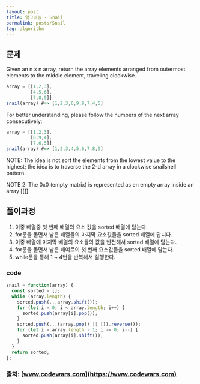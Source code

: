 ```yaml
---
layout: post
title: 알고리즘 - Snail
permalink: posts/Snail
tag: algorithm
---
```


## 문제

Given an n x n array, return the array elements arranged from outermost elements to the middle element, traveling clockwise.

```javascript
array = [[1,2,3],
         [4,5,6],
         [7,8,9]]
snail(array) #=> [1,2,3,6,9,8,7,4,5]
```

For better understanding, please follow the numbers of the next array consecutively:

```javascript
array = [[1,2,3],
         [8,9,4],
         [7,6,5]]
snail(array) #=> [1,2,3,4,5,6,7,8,9]
```

NOTE: The idea is not sort the elements from the lowest value to the highest; the idea is to traverse the 2-d array in a clockwise snailshell pattern.

NOTE 2: The 0x0 (empty matrix) is represented as en empty array inside an array [[]].

## 풀이과정

1. 이중 배열중 첫 번째 배열의 요소 값을 sorted 배열에 담는다.
2. for문을 돌면서 남은 배열들의 마지막 요소값들을 sorted 배열에 답니다.
3. 이중 배열에 마지막 배열의 요소들의 값을 반전해서 sorted 배열에 담는다.
4. for문을 돌면서 남은 배여르이 첫 번째 요소값들을 sorted 배열에 담는다.
5. while문을 통해 1 ~ 4번을 반복해서 실행한다.

### code

```javascript
snail = function(array) {
  const sorted = [];
  while (array.length) {
    sorted.push(...array.shift());
    for (let i = 0; i < array.length; i++) {
      sorted.push(array[i].pop());
    }
    sorted.push(...(array.pop() || []).reverse());
    for (let i = array.length - 1; i >= 0; i--) {
      sorted.push(array[i].shift());
    }
  }
  return sorted;
};
```

### 출처: [www.codewars.com](https://www.codewars.com)
